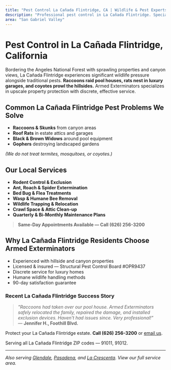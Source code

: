 ```yaml
---
title: "Pest Control La Cañada Flintridge, CA | Wildlife & Pest Experts"
description: "Professional pest control in La Cañada Flintridge. Specializing in wildlife removal, rodents & spiders. Call (626) 256-3200."
area: "San Gabriel Valley"
---
```


# Pest Control in **La Cañada Flintridge, California**

Bordering the Angeles National Forest with sprawling properties and canyon views, La Cañada Flintridge experiences significant wildlife pressure alongside traditional pests. **Raccoons raid pool houses, rats nest in luxury garages, and coyotes prowl the hillsides.** Armed Exterminators specializes in upscale property protection with discrete, effective service.

## Common La Cañada Flintridge Pest Problems We Solve

- **Raccoons & Skunks** from canyon areas
- **Roof Rats** in estate attics and garages
- **Black & Brown Widows** around pool equipment
- **Gophers** destroying landscaped gardens

*(We do not treat termites, mosquitoes, or coyotes.)*

## Our Local Services

* **Rodent Control & Exclusion**  
* **Ant, Roach & Spider Extermination**  
* **Bed Bug & Flea Treatments**  
* **Wasp & Humane Bee Removal**  
* **Wildlife Trapping & Relocation**  
* **Crawl Space & Attic Clean-up**  
* **Quarterly & Bi-Monthly Maintenance Plans**

> **Same-Day Appointments Available — Call (626) 256-3200**

## Why La Cañada Flintridge Residents Choose Armed Exterminators

* Experienced with hillside and canyon properties  
* Licensed & insured — Structural Pest Control Board #OPR9437  
* Discrete service for luxury homes  
* Humane wildlife handling methods  
* 90-day satisfaction guarantee

### Recent La Cañada Flintridge Success Story

> *"Raccoons had taken over our pool house. Armed Exterminators safely relocated the family, repaired the damage, and installed exclusion devices. Haven't had issues since. Very professional!"*  
> — **Jennifer H., Foothill Blvd.**

Protect your La Cañada Flintridge estate. **Call (626) 256-3200** or [email us](mailto:armedex@sbcglobal.net).  

Serving all La Cañada Flintridge ZIP codes — 91011, 91012.

---

*Also serving [Glendale](/locations/glendale/), [Pasadena](/locations/pasadena/), and [La Crescenta](/locations/la-crescenta/). View our full service area.*